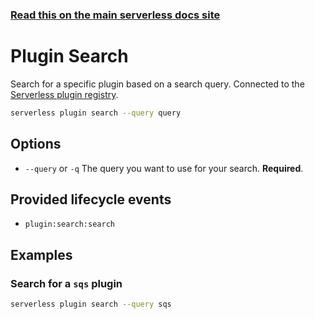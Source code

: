 <!--
title: Serverless Framework Commands - Apache OpenWhisk - Plugin Search
menuText: Plugin Search
menuOrder: 13
description: Search through all available Serverless plugins
layout: Doc
-->

<!-- DOCS-SITE-LINK:START automatically generated  -->
### [Read this on the main serverless docs site](https://www.serverless.com/framework/docs/providers/openwhisk/cli-reference/plugin-search)
<!-- DOCS-SITE-LINK:END -->

# Plugin Search

Search for a specific plugin based on a search query. Connected to the [Serverless plugin registry](https://github.com/serverless/plugins).

```bash
serverless plugin search --query query
```

## Options
- `--query` or `-q` The query you want to use for your search. **Required**.

## Provided lifecycle events
- `plugin:search:search`

## Examples

### Search for a `sqs` plugin

```bash
serverless plugin search --query sqs
```
